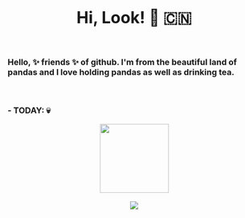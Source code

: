 <!--
**I** am a ✨ _special_ ✨ repository because its `README.md` (this file) appears on your GitHub profile.
Here are some ideas to get you started:
- 🔭 I’m currently working on ...
- 🌱 I’m currently learning ...
- 👯 I’m looking to collaborate on ...
- 🤔 I’m looking for help with ...
- 💬 Ask me about ...
- 📫 How to reach me: ...
- 😄 Pronouns: ...
- ⚡ Fun fact: ...
-->


# <div align="center"><font size="6"> Hi, Look! 🐼 🇨🇳 </font></div>

<br>

### Hello, ✨ friends ✨ of github. I'm from the beautiful land of **pandas** and I love holding **pandas** as well as drinking tea.

<br>

### - TODAY: **💀** 

<div align="center"> <img height="137px" src="https://github-readme-stats.vercel.app/api?username=weston6&hide_title=true&hide_border=false&show_icons=true&line_height=21&text_color=000&theme=shadow_green" /> </div>

<br>

<div align="center"> <img src="https://github-profile-trophy.vercel.app/?username=weston6" /> </div>
